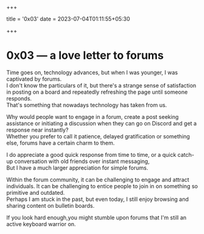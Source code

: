 +++

title = '0x03'
date = 2023-07-04T01:11:55+05:30

+++

# 0x03 — a love letter to forums


Time goes on, technology advances, but when I was younger, I was captivated by forums.   
I don't know the particulars of it,  but there's a strange sense of satisfaction in posting on a board and repeatedly refreshing the page until someone responds.  
That's something that nowadays technology has taken from us.  

Why would people want to engage in a forum, create a post seeking assistance or initiating a discussion when they can go on Discord and get a response near instantly?  
Whether you prefer to call it patience, delayed gratification or something else, forums have a certain charm to them.  

I do appreciate a good quick response from time to time, or a quick catch-up conversation with old friends over instant messaging,   
But I have a much larger appreciation for simple forums.  


Within the forum community, it can be challenging to engage and attract individuals. It can be challenging to entice people to join in on something so primitive and outdated.  
Perhaps I am stuck in the past, but even today, I still enjoy browsing and sharing content on bulletin boards.  

If you look hard enough,you might stumble upon forums that I'm still an active keyboard warrior on.  